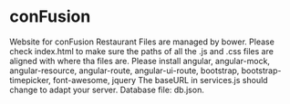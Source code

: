 # conFusion
Website for conFusion Restaurant
Files are managed by bower.
Please check index.html to make sure the paths of all the .js and .css files are aligned with where tha files are.
Please install angular, angular-mock, angular-resource, angular-route, angular-ui-route, bootstrap, bootstrap-timepicker, font-awesome, jquery
The baseURL in services.js should change to adapt your server.
Database file: db.json.
